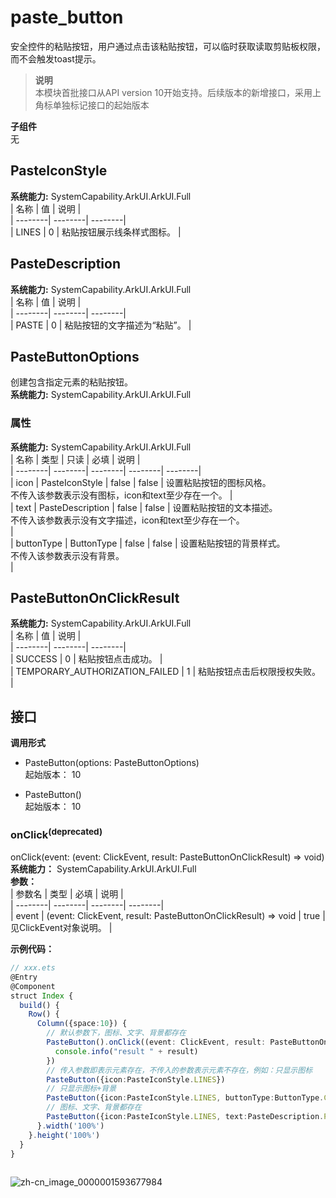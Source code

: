 # paste_button    
安全控件的粘贴按钮，用户通过点击该粘贴按钮，可以临时获取读取剪贴板权限，而不会触发toast提示。  
> **说明**   
>本模块首批接口从API version 10开始支持。后续版本的新增接口，采用上角标单独标记接口的起始版本  
  
 **子组件**   
无  
    
## PasteIconStyle    
    
 **系统能力:**  SystemCapability.ArkUI.ArkUI.Full    
| 名称 | 值 | 说明 |  
| --------| --------| --------|  
| LINES | 0 | 粘贴按钮展示线条样式图标。 |  
    
## PasteDescription    
    
 **系统能力:**  SystemCapability.ArkUI.ArkUI.Full    
| 名称 | 值 | 说明 |  
| --------| --------| --------|  
| PASTE | 0 | 粘贴按钮的文字描述为“粘贴”。 |  
    
## PasteButtonOptions    
创建包含指定元素的粘贴按钮。  
 **系统能力:**  SystemCapability.ArkUI.ArkUI.Full    
### 属性    
 **系统能力:**  SystemCapability.ArkUI.ArkUI.Full    
| 名称 | 类型 | 只读 | 必填 | 说明 |  
| --------| --------| --------| --------| --------|  
| icon | PasteIconStyle | false | false | 设置粘贴按钮的图标风格。<br/>不传入该参数表示没有图标，icon和text至少存在一个。 |  
| text | PasteDescription | false | false | 设置粘贴按钮的文本描述。<br/>不传入该参数表示没有文字描述，icon和text至少存在一个。<br/> |  
| buttonType | ButtonType | false | false | 设置粘贴按钮的背景样式。<br/>不传入该参数表示没有背景。<br/> |  
    
## PasteButtonOnClickResult    
    
 **系统能力:**  SystemCapability.ArkUI.ArkUI.Full    
| 名称 | 值 | 说明 |  
| --------| --------| --------|  
| SUCCESS | 0 | 粘贴按钮点击成功。 |  
| TEMPORARY_AUTHORIZATION_FAILED | 1 | 粘贴按钮点击后权限授权失败。 |  
    
## 接口  
  
  
    
 **调用形式**     
    
- PasteButton(options: PasteButtonOptions)    
起始版本： 10    
    
- PasteButton()    
起始版本： 10    
### onClick<sup>(deprecated)</sup>    
onClick(event: (event: ClickEvent, result: PasteButtonOnClickResult) => void)    
 **系统能力：** SystemCapability.ArkUI.ArkUI.Full    
 **参数：**     
| 参数名 | 类型 | 必填 | 说明 |  
| --------| --------| --------| --------|  
| event | (event: ClickEvent, result: PasteButtonOnClickResult) => void | true | 见ClickEvent对象说明。 |  
    
 **示例代码：**   
```ts    
// xxx.ets  
@Entry  
@Component  
struct Index {  
  build() {  
    Row() {  
      Column({space:10}) {  
        // 默认参数下，图标、文字、背景都存在  
        PasteButton().onClick((event: ClickEvent, result: PasteButtonOnClickResult)=>{  
          console.info("result " + result)  
        })  
        // 传入参数即表示元素存在，不传入的参数表示元素不存在，例如：只显示图标  
        PasteButton({icon:PasteIconStyle.LINES})  
        // 只显示图标+背景  
        PasteButton({icon:PasteIconStyle.LINES, buttonType:ButtonType.Capsule})  
        // 图标、文字、背景都存在  
        PasteButton({icon:PasteIconStyle.LINES, text:PasteDescription.PASTE, buttonType:ButtonType.Capsule})  
      }.width('100%')  
    }.height('100%')  
  }  
}  
    
```    
  
![zh-cn_image_0000001593677984](figures/zh-cn_image_0000001593677984.png)  
